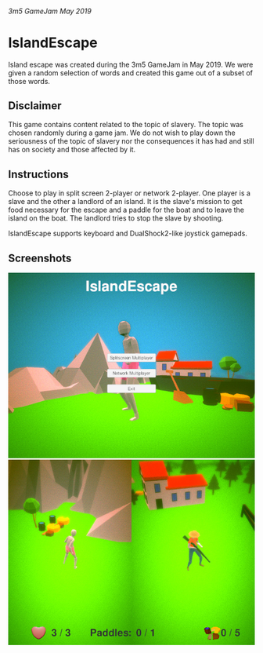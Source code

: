 ###### 3m5 GameJam May 2019
# IslandEscape

Island escape was created during the 3m5 GameJam in May 2019. We were given a
random selection of words and created this game out of a subset of those words.

## Disclaimer

This game contains content related to the topic of slavery. The topic was chosen
randomly during a game jam. We do not wish to play down the seriousness of the
topic of slavery nor the consequences it has had and still has on society and
those affected by it.

## Instructions

Choose to play in split screen 2-player or network 2-player. One player is a
slave and the other a landlord of an island. It is the slave's mission to get
food necessary for the escape and a paddle for the boat and to leave the island
on the boat. The landlord tries to stop the slave by shooting.

IslandEscape supports keyboard and DualShock2-like joystick gamepads.

## Screenshots

![Screenshot 1](Screenshot1.jpg)
![Screenshot 1](Screenshot2.jpg)
